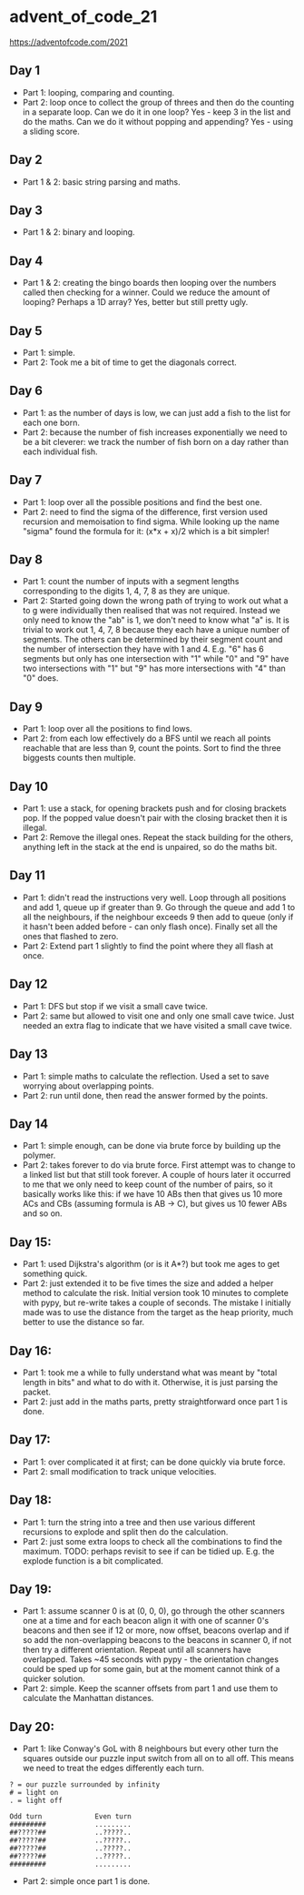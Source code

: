 # advent_of_code_21
https://adventofcode.com/2021

## Day 1
- Part 1: looping, comparing and counting.
- Part 2: loop once to collect the group of threes and then do the counting in a separate loop.
Can we do it in one loop? Yes - keep 3 in the list and do the maths.
Can we do it without popping and appending? Yes - using a sliding score.

## Day 2
- Part 1 & 2: basic string parsing and maths.

## Day 3
- Part 1 & 2: binary and looping.

## Day 4
- Part 1 & 2: creating the bingo boards then looping over the numbers called then checking for a winner.
Could we reduce the amount of looping? Perhaps a 1D array? Yes, better but still pretty ugly.

## Day 5
- Part 1: simple.
- Part 2: Took me a bit of time to get the diagonals correct.

## Day 6
- Part 1: as the number of days is low, we can just add a fish to the list for each one born.
- Part 2: because the number of fish increases exponentially we need to be a bit cleverer: we track the number of fish
born on a day rather than each individual fish.

## Day 7
- Part 1: loop over all the possible positions and find the best one.
- Part 2: need to find the sigma of the difference, first version used recursion and memoisation to find sigma. While
looking up the name "sigma" found the formula for it: (x*x + x)/2 which is a bit simpler!

## Day 8
- Part 1: count the number of inputs with a segment lengths corresponding to the digits 1, 4, 7, 8 as they are unique.
- Part 2: Started going down the wrong path of trying to work out what a to g were individually then realised that was
not required. Instead we only need to know the "ab" is 1, we don't need to know what "a" is. It is trivial to work
out 1, 4, 7, 8 because they each have a unique number of segments. The others can be determined by their segment count
and the number of intersection they have with 1 and 4. E.g. "6" has 6 segments but only has one intersection with "1"
while "0" and "9" have two intersections with "1" but "9" has more intersections with "4" than "0" does.

## Day 9
- Part 1: loop over all the positions to find lows.
- Part 2: from each low effectively do a BFS until we reach all points reachable that are less than 9, count the points.
Sort to find the three biggests counts then multiple.

## Day 10
- Part 1: use a stack, for opening brackets push and for closing brackets pop. If the popped value doesn't pair with the
closing bracket then it is illegal.
- Part 2: Remove the illegal ones. Repeat the stack building for the others, anything left in the stack at the end is
unpaired, so do the maths bit.

## Day 11
- Part 1: didn't read the instructions very well. Loop through all positions and add 1, queue up if greater than 9.
Go through the queue and add 1 to all the neighbours, if the neighbour exceeds 9 then add to queue (only if it hasn't
been added before - can only flash once). Finally set all the ones that flashed to zero.
- Part 2: Extend part 1 slightly to find the point where they all flash at once.

## Day 12
- Part 1: DFS but stop if we visit a small cave twice.
- Part 2: same but allowed to visit one and only one small cave twice. Just needed an extra flag to indicate that we
have visited a small cave twice.

## Day 13
- Part 1: simple maths to calculate the reflection. Used a set to save worrying about overlapping points.
- Part 2: run until done, then read the answer formed by the points.

## Day 14
- Part 1: simple enough, can be done via brute force by building up the polymer.
- Part 2: takes forever to do via brute force. First attempt was to change to a linked list but that still took forever.
A couple of hours later it occurred to me that we only need to keep count of the number of pairs, so it basically works
like this: if we have 10 ABs then that gives us 10 more ACs and CBs (assuming formula is AB -> C), but gives us 10 fewer
ABs and so on.

## Day 15:
- Part 1: used Dijkstra's algorithm (or is it A*?) but took me ages to get something quick.
- Part 2: just extended it to be five times the size and added a helper method to calculate the risk. Initial version
took 10 minutes to complete with pypy, but re-write takes a couple of seconds. The mistake I initially made was to use
the distance from the target as the heap priority, much better to use the distance so far.

## Day 16:
- Part 1: took me a while to fully understand what was meant by "total length in bits" and what to do with it. Otherwise,
it is just parsing the packet.
- Part 2: just add in the maths parts, pretty straightforward once part 1 is done.

## Day 17:
- Part 1: over complicated it at first; can be done quickly via brute force.
- Part 2: small modification to track unique velocities.

## Day 18:
- Part 1: turn the string into a tree and then use various different recursions to explode and split then do the
calculation.
- Part 2: just some extra loops to check all the combinations to find the maximum.
TODO: perhaps revisit to see if can be tidied up. E.g. the explode function is a bit complicated.

## Day 19:
- Part 1: assume scanner 0 is at (0, 0, 0), go through the other scanners one at a time and for each beacon align it with
one of scanner 0's beacons and then see if 12 or more, now offset, beacons overlap and if so add the non-overlapping
beacons to the beacons in scanner 0, if not then try a different orientation. Repeat until all scanners have overlapped.
Takes ~45 seconds with pypy - the orientation changes could be sped up for some gain, but at the moment cannot think of
a quicker solution.
- Part 2: simple. Keep the scanner offsets from part 1 and use them to calculate the Manhattan distances.

## Day 20:
- Part 1: like Conway's GoL with 8 neighbours but every other turn the squares outside our puzzle input switch from all
on to all off. This means we need to treat the edges differently each turn.
```
? = our puzzle surrounded by infinity
# = light on
. = light off

Odd turn             Even turn
#########            .........
##?????##            ..?????..
##?????##            ..?????..
##?????##            ..?????..
##?????##            ..?????..
#########            .........
```
- Part 2: simple once part 1 is done.
